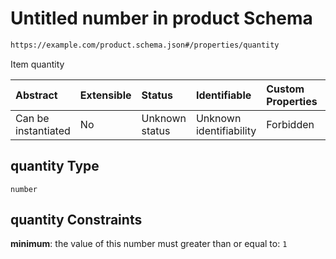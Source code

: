 # Untitled number in product Schema

```txt
https://example.com/product.schema.json#/properties/quantity
```

Item quantity

| Abstract            | Extensible | Status         | Identifiable            | Custom Properties | Additional Properties | Access Restrictions | Defined In                                                                          |
| :------------------ | :--------- | :------------- | :---------------------- | :---------------- | :-------------------- | :------------------ | :---------------------------------------------------------------------------------- |
| Can be instantiated | No         | Unknown status | Unknown identifiability | Forbidden         | Allowed               | none                | [product.schema.json\*](../../../../out/product.schema.json "open original schema") |

## quantity Type

`number`

## quantity Constraints

**minimum**: the value of this number must greater than or equal to: `1`
